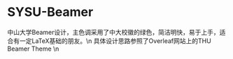 # SYSU-Beamer

中山大学Beamer设计，主色调采用了中大校徽的绿色，简洁明快，易于上手，适合有一定LaTeX基础的朋友。\n
具体设计思路参照了Overleaf网站上的THU Beamer Theme \n
